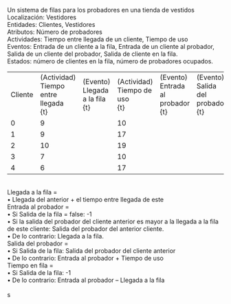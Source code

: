 Un sistema de filas para los probadores en una tienda de vestidos<br/>
Localización: Vestidores<br/>
Entidades: Clientes, Vestidores<br/>
Atributos: Número de probadores<br/>
Actividades: Tiempo entre llegada de un cliente, Tiempo de uso<br/>
Eventos: Entrada de un cliente a la fila, Entrada de un cliente al probador, Salida de un cliente del probador, Salida de cliente en la fila.<br/>
Estados: número de clientes en la fila, número de probadores ocupados.<br/>
<table>
  <tr>
    <td>Cliente</td>
    <td>(Actividad)<br>Tiempo entre llegada<br>{t}</td>
    <td>(Evento)<br>Llegada a la fila<br>{t}</td>
    <td>(Actividad)<br>Tiempo de uso<br>{t}</td>
    <td>(Evento)<br>Entrada al probador<br>{t}</td>
    <td>(Evento)<br>Salida del probador<br>{t}</td>
    <td>(Evento)<br>Salida de la fila<br>{boolean}</td>
    <td>(Salida)<br>tiempo en fila<br>{t}</td>
    <td>(Salida)<br>Salidas de probadores<br>{t1, …, tn}</td>
  </tr>
  <tr>
    <td>0</td>
    <td>9</td>
    <td></td>
    <td>10</td>
    <td></td>
    <td></td>
    <td>False</td>
    <td></td>
    <td></td>
  </tr>
  <tr>
    <td>1</td>
    <td>9</td>
    <td></td>
    <td>17</td>
    <td></td>
    <td></td>
    <td>False</td>
    <td></td>
    <td></td>
  </tr>
  <tr>
    <td>2</td>
    <td>10</td>
    <td></td>
    <td>19</td>
    <td></td>
    <td></td>
    <td>False</td>
    <td></td>
    <td></td>
  </tr>
  <tr>
    <td>3</td>
    <td>7</td>
    <td></td>
    <td>10</td>
    <td></td>
    <td></td>
    <td>False</td>
    <td></td>
    <td></td>
  </tr>
  <tr>
    <td>4</td>
    <td>6</td>
    <td></td>
    <td>17</td>
    <td></td>
    <td></td>
    <td>True</td>
    <td></td>
    <td></td>
  </tr>
</table>
<br/>
Llegada a la fila =<br/>
•	Llegada del anterior + el tiempo entre llegada de este<br/>
Entrada al probador = <br/>
•	Si Salida de la fila = false: -1<br/>
•	Si la salida del probador del cliente anterior es mayor a la llegada a la fila de este cliente: Salida del probador del anterior cliente.<br/>
•	De lo contrario: Llegada a la fila.<br/>
Salida del probador = <br/>
•	Si Salida de la fila: Salida del probador del cliente anterior<br/>
•	De lo contrario: Entrada al probador + Tiempo de uso<br/>
Tiempo en fila =<br/>
•	Si Salida de la fila: -1<br/>
•	De lo contrario: Entrada al probador – Llegada a la fila<br/>
<br/>
s
